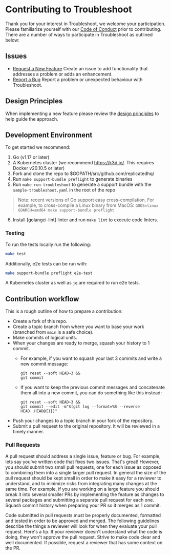 # Contributing to Troubleshoot

Thank you for your interest in Troubleshoot, we welcome your participation. Please familiarize yourself with our [Code of Conduct](https://github.com/replicatedhq/troubleshoot/blob/master/CODE_OF_CONDUCT.md) prior to contributing. There are a number of ways to participate in Troubleshoot as outlined below:

## Issues

- [Request a New Feature](https://github.com/replicatedhq/troubleshoot/issues/new?assignees=&labels=feature&template=feature_enhancement.md) Create an issue to add functionality that addresses a problem or adds an enhancement.
- [Report a Bug](https://github.com/replicatedhq/troubleshoot/issues/new?assignees=&labels=bug&template=bug_report.md) Report a problem or unexpected behaviour with Troubleshoot.

## Design Principles

When implementing a new feature please review the [design principles](./design/design-principles.md) to help guide the approach.

## Development Environment

To get started we recommend:

1. Go (v1.17 or later)
2. A Kubernetes cluster (we recommend <https://k3d.io/>. This requires Docker v20.10.5 or later)
3. Fork and clone the repo to $GOPATH/src/github.com/replicatedhq/
4. Run `make support-bundle preflight` to generate binaries
5. Run `make run-troubleshoot` to generate a support bundle with the `sample-troubleshoot.yaml` in the root of the repo

> Note: recent versions of Go support easy cross-compilation.  For example, to cross-compile a Linux binary from MacOS:
> `GOOS=linux GOARCH=amd64 make support-bundle preflight`

6. Install [golangci-lint] linter and run `make lint` to execute code linters.

### Testing

To run the tests locally run the following:

```bash
make test
```

Additionally, e2e tests can be run with:

```bash
make support-bundle preflight e2e-test
```

A Kubernetes cluster as well as `jq` are required to run e2e tests.

## Contribution workflow

This is a rough outline of how to prepare a contribution:

- Create a fork of this repo.
- Create a topic branch from where you want to base your work (branched from `main` is a safe choice).
- Make commits of logical units.
- When your changes are ready to merge, squash your history to 1 commit.
  - For example, if you want to squash your last 3 commits and write a new commit message:
      ```
      git reset --soft HEAD~3 &&
      git commit
      ```

  - If you want to keep the previous commit messages and concatenate them all into a new commit, you can do something like this instead:
      ```
      git reset --soft HEAD~3 &&
      git commit --edit -m"$(git log --format=%B --reverse HEAD..HEAD@{1})"
      ```
- Push your changes to a topic branch in your fork of the repository.
- Submit a pull request to the original repository. It will be reviewed in a timely manner.

### Pull Requests

A pull request should address a single issue, feature or bug. For example, lets say you've written code that fixes two issues. That's great! However, you should submit two small pull requests, one for each issue as opposed to combining them into a single larger pull request. In general the size of the pull request should be kept small in order to make it easy for a reviewer to understand, and to minimize risks from integrating many changes at the same time. For example, if you are working on a large feature you should break it into several smaller PRs by implementing the feature as changes to several packages and submitting a separate pull request for each one.  Squash commit history when preparing your PR so it merges as 1 commit.

Code submitted in pull requests must be properly documented, formatted and tested in order to be approved and merged. The following guidelines describe the things a reviewer will look for when they evaluate your pull request. Here's a tip. If your reviewer doesn't understand what the code is doing, they won't approve the pull request. Strive to make code clear and well documented. If possible, request a reviewer that has some context on the PR.

